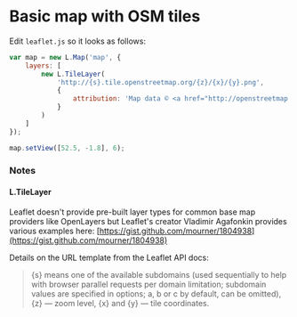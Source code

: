 # Basic map with OSM tiles

Edit `leaflet.js` so it looks as follows:

```javascript
var map = new L.Map('map', {
    layers: [
        new L.TileLayer(
            'http://{s}.tile.openstreetmap.org/{z}/{x}/{y}.png',
            {
                attribution: 'Map data © <a href="http://openstreetmap.org">OpenStreetMap</a> contributors'
            }
        )
    ]
});

map.setView([52.5, -1.8], 6);
```

### Notes

#### L.TileLayer

Leaflet doesn't provide pre-built layer types for common base map providers like OpenLayers but Leaflet's creator Vladimir Agafonkin provides various examples here: [https://gist.github.com/mourner/1804938](https://gist.github.com/mourner/1804938)

Details on the URL template from the Leaflet API docs:

> {s} means one of the available subdomains (used sequentially to help with browser parallel requests per domain limitation; subdomain values are specified in options; a, b or c by default, can be omitted), {z} — zoom level, {x} and {y} — tile coordinates.
